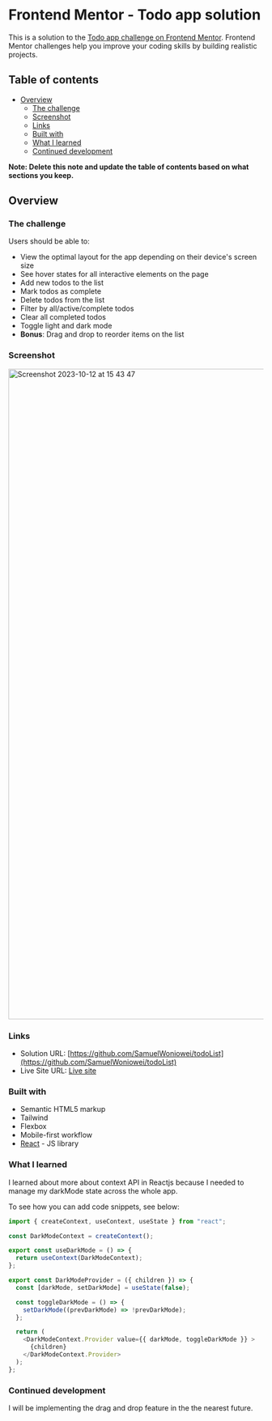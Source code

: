 # Frontend Mentor - Todo app solution

This is a solution to the [Todo app challenge on Frontend Mentor](https://www.frontendmentor.io/challenges/todo-app-Su1_KokOW). Frontend Mentor challenges help you improve your coding skills by building realistic projects. 

## Table of contents

- [Overview](#overview)
  - [The challenge](#the-challenge)
  - [Screenshot](#screenshot)
  - [Links](#links)
  - [Built with](#built-with)
  - [What I learned](#what-i-learned)
  - [Continued development](#continued-development)

**Note: Delete this note and update the table of contents based on what sections you keep.**

## Overview

### The challenge

Users should be able to:

- View the optimal layout for the app depending on their device's screen size
- See hover states for all interactive elements on the page
- Add new todos to the list
- Mark todos as complete
- Delete todos from the list
- Filter by all/active/complete todos
- Clear all completed todos
- Toggle light and dark mode
- **Bonus**: Drag and drop to reorder items on the list

### Screenshot
<img width="1286" alt="Screenshot 2023-10-12 at 15 43 47" src="https://github.com/SamuelWoniowei/todoList/assets/18232000/e4dd0e93-2e2b-43e9-92c9-b80270f0b472">



### Links

- Solution URL: [https://github.com/SamuelWoniowei/todoList](https://github.com/SamuelWoniowei/todoList)
- Live Site URL: [Live site](https://your-live-site-url.com)

### Built with

- Semantic HTML5 markup
- Tailwind
- Flexbox
- Mobile-first workflow
- [React](https://reactjs.org/) - JS library


### What I learned
I learned about more about context API in Reactjs because I needed to manage my darkMode state across the whole app.

To see how you can add code snippets, see below:

```js
import { createContext, useContext, useState } from "react";

const DarkModeContext = createContext();

export const useDarkMode = () => {
  return useContext(DarkModeContext);
};

export const DarkModeProvider = ({ children }) => {
  const [darkMode, setDarkMode] = useState(false);

  const toggleDarkMode = () => {
    setDarkMode((prevDarkMode) => !prevDarkMode);
  };

  return (
    <DarkModeContext.Provider value={{ darkMode, toggleDarkMode }} >
      {children}
    </DarkModeContext.Provider>
  );
};
```


### Continued development

I will be implementing the drag and drop feature in the the nearest future.

